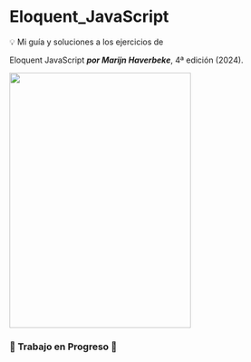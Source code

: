 # Eloquent_JavaScript

:bulb: Mi guía y soluciones a los ejercicios de 

Eloquent JavaScript ***por Marijn Haverbeke***, 4ª edición (2024). 

<img src="https://github.com/user-attachments/assets/eb889b51-de8b-4f87-a585-84f4e4aa69d5" width="320" height="450" />

### :passport_control: Trabajo en Progreso :arrows_counterclockwise:
